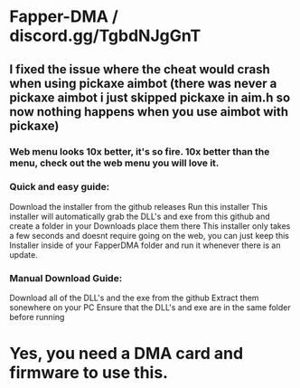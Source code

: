 # Fapper-DMA  /  discord.gg/TgbdNJgGnT 

## I fixed the issue where the cheat would crash when using pickaxe aimbot (there was never a pickaxe aimbot i just skipped pickaxe in aim.h so now nothing happens when you use aimbot with pickaxe)


### Web menu looks 10x better, it's so fire. 10x better than the menu, check out the web menu you will love it.



### Quick and easy guide:

Download the installer from the github releases
Run this installer
This installer will automatically grab the DLL's and exe from this github and create a folder in your Downloads place them there
This installer only takes a few seconds and doesnt require going on the web, you can just keep this Installer inside of your FapperDMA folder and run it whenever there is an update.



### Manual Download Guide:

Download all of the DLL's and the exe from the github
Extract them sonewhere on your PC
Ensure that the DLL's and exe are in the same folder before running




# Yes, you need a DMA card and firmware to use this.
